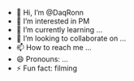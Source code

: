 - 👋 Hi, I’m @DaqRonn
- 👀 I’m interested in PM
- 🌱 I’m currently learning ...
- 💞️ I’m looking to collaborate on ...
- 📫 How to reach me ...
- 😄 Pronouns: ...
- ⚡ Fun fact: filming

<!---
DaqRonn/DaqRonn is a ✨ special ✨ repository because its `README.md` (this file) appears on your GitHub profile.
You can click the Preview link to take a look at your changes.
--->
